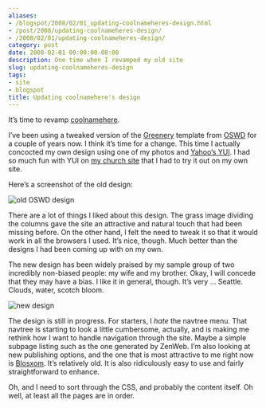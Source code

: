 ```yaml
---
aliases:
- /blogspot/2008/02/01_updating-coolnameheres-design.html
- /post/2008/updating-coolnameheres-design/
- /2008/02/01/updating-coolnameheres-design/
category: post
date: 2008-02-01 00:00:00-08:00
description: One time when I revamped my old site
slug: updating-coolnameheres-design
tags:
- site
- blogspot
title: Updating coolnamehere's design
---
```


It’s time to revamp [coolnamehere](../../../card/coolnamehere.md).

I’ve been using a tweaked version of the [Greenery](http://www.oswd.org/design/information/id/2448) template from [OSWD](http://oswd.org) for a couple of years now. I think it’s time for a change. This time I actually concocted my own design using one of my photos and [Yahoo’s YUI](http://developer.yahoo.com/yui). I had so much fun with YUI on [my church site](http://greenlakeumc.org) that I had to try it out on my own site.

Here’s a screenshot of the old design:

![old OSWD design](attachments/img/2008/coolnamehere-20080128.png)

There are a lot of things I liked about this design. The grass image dividing the columns gave the site an attractive and natural touch that had been missing before. On the other hand, I felt the need to tweak it so that it would work in all the browsers I used. It’s nice, though. Much better than the designs I had been coming up with on my own.

The new design has been widely praised by my sample group of two incredibly non-biased people: my wife and my brother. Okay, I will concede that they may have a bias. I like it in general, though. It’s very … Seattle. Clouds, water, scotch bloom.

![new design](attachments/img/2008/coolnamehere-2008-0128-2.png)

The design is still in progress. For starters, I *hate* the navtree menu. That navtree is starting to look a little cumbersome, actually, and is making me rethink how I want to handle navigation through the site. Maybe a simple subpage listing such as the one generated by ZenWeb. I’m also looking at new publishing options, and the one that is most attractive to me right now is [Blosxom](http://www.blosxom.com). It’s relatively old. It is also ridiculously easy to use and fairly
straightforward to enhance.

Oh, and I need to sort through the CSS, and probably the content itself. Oh well, at least all the pages are in order.
